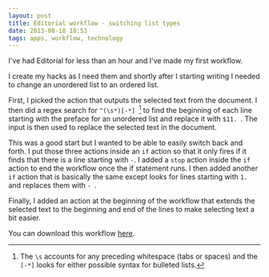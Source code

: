 ```yaml
---
layout: post
title: Editorial workflow - switching list types
date: 2013-08-18 18:53 
tags: apps, workflow, technology 
---
```


I've had Editorial for less than an hour and I've made my first workflow. 

I create my hacks as I need them and shortly after I starting writing I needed to change an unordered list to an ordered list. 

First, I picked the action that outputs the selected text from the document. I then did a regex search for `^(\s*)[-*] `[^130818233455] to find the beginning of each line starting with the preface for an unordered list and replace it with `$11. `. The input is then used to replace the selected text in the document.

This was a good start but I wanted to be able to easily switch back and forth. I put those three actions inside an `if` action so that it only fires if it finds that there is a line starting with `-`. I added a `stop` action inside the `if` action to end the workflow once the if statement runs. I then added another `if` action that is basically the same except looks for lines starting with `1. ` and replaces them with `- `. 

Finally, I added an action at the beginning of the workflow that extends the selected text to the beginning and end of the lines to make selecting text a bit easier. 

You can download this workflow [here](http://editorial-app.appspot.com/workflow/5530680926666752/dS2_NO1n8U8).

[^130818233455]: The `\s` accounts for any preceding whitespace (tabs or spaces) and the `[-*]` looks for either possible syntax for bulleted lists.